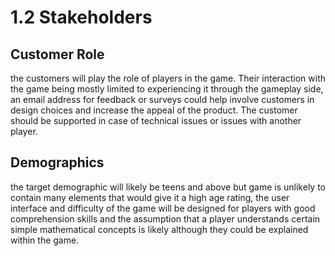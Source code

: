 # 1.2 Stakeholders

## Customer Role

the customers will play the role of players in the game. Their interaction with the game being mostly limited to experiencing it through the gameplay side, an email address for feedback or surveys could help involve customers in design choices and increase the appeal of the product. The customer should be supported in case of technical issues or issues with another player.

## Demographics

the target demographic will likely be teens and above but game is unlikely to contain many elements that would give it a high age rating, the user interface and difficulty of the game will be designed for players with good comprehension skills and the assumption that a player understands certain simple mathematical concepts is likely although they could be explained within the game.&#x20;
